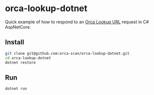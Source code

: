 # orca-lookup-dotnet

Quick example of how to respond to an [Orca Lookup URL](https://orcascan.com/docs/api/lookup-url) request in C# AspNetCore.

## Install

```bash
git clone git@github.com:orca-scan/orca-lookup-dotnet.git
cd orca-lookup-dotnet
dotnet restore
```

## Run

```bash
dotnet run
```
